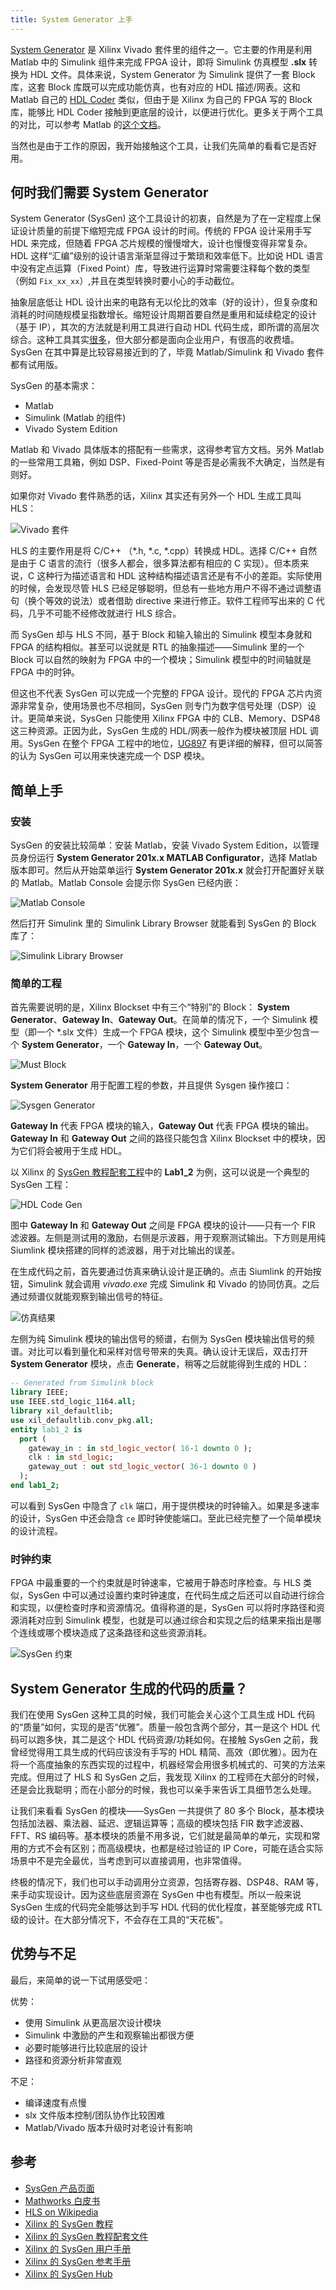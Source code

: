 ```yaml
---
title: System Generator 上手
---
```


[System Generator][SysGen PG] 是 Xilinx Vivado 套件里的组件之一。它主要的作用是利用 Matlab 中的 Simulink 组件来完成 FPGA 设计，即将 Simulink 仿真模型 **.slx** 转换为 HDL 文件。具体来说，System Generator 为 Simulink 提供了一套 Block 库，这套 Block 库既可以完成功能仿真，也有对应的 HDL 描述/网表。这和 Matlab 自己的 [HDL Coder][HDL Coder] 类似，但由于是 Xilinx 为自己的 FPGA 写的 Block 库，能够比 HDL Coder 接触到更底层的设计，以便进行优化。更多关于两个工具的对比，可以参考 Matlab 的[这个文档][Mathworks WP]。

当然也是由于工作的原因，我开始接触这个工具，让我们先简单的看看它是否好用。

<!--more-->

## 何时我们需要 System Generator

System Generator (SysGen) 这个工具设计的初衷，自然是为了在一定程度上保证设计质量的前提下缩短完成 FPGA 设计的时间。传统的 FPGA 设计采用手写 HDL 来完成，但随着 FPGA 芯片规模的慢慢增大，设计也慢慢变得非常复杂。HDL 这样“汇编”级别的设计语言渐渐显得过于繁琐和效率低下。比如说 HDL 语言中没有定点运算（Fixed Point）库，导致进行运算时常需要注释每个数的类型（例如 `Fix_xx_xx`）,并且在类型转换时要小心的手动截位。

抽象层底低让 HDL 设计出来的电路有无以伦比的效率（好的设计），但复杂度和消耗的时间随规模呈指数增长。缩短设计周期首要自然是重用和延续稳定的设计（基于 IP），其次的方法就是利用工具进行自动 HDL 代码生成，即所谓的高层次综合。这种工具其实[很多][HLS on Wikipedia]，但大部分都是面向企业用户，有很高的收费墙。SysGen 在其中算是比较容易接近到的了，毕竟 Matlab/Simulink 和 Vivado 套件都有试用版。

SysGen 的基本需求：

- Matlab
- Simulink (Matlab 的组件)
- Vivado System Edition

Matlab 和 Vivado
具体版本的搭配有一些需求，这得参考官方文档。另外 Matlab 的一些常用工具箱，例如 DSP、Fixed-Point 等是否是必需我不大确定，当然是有则好。

如果你对 Vivado 套件熟悉的话，Xilinx 其实还有另外一个 HDL 生成工具叫 HLS：

![Vivado 套件](/image/sysgen-vivado-ds.png)

HLS 的主要作用是将 C/C++ （*.h, *.c, *.cpp）转换成 HDL。选择 C/C++ 自然是由于 C 语言的流行（很多人都会，很多算法都有相应的 C 实现）。但本质来说，C 这种行为描述语言和 HDL 这种结构描述语言还是有不小的差距。实际使用的时候，会发现尽管 HLS 已经足够聪明，但总有一些地方用户不得不通过调整语句（换个等效的说法）或者借助 directive 来进行修正。软件工程师写出来的 C 代码，几乎不可能不经修改就进行 HLS 综合。

而 SysGen 却与 HLS 不同，基于 Block 和输入输出的 Simulink 模型本身就和 FPGA 的结构相似。甚至可以说就是 RTL 的抽象描述——Simulink 里的一个 Block 可以自然的映射为 FPGA 中的一个模块；Simulink 模型中的时间轴就是 FPGA 中的时钟。

但这也不代表 SysGen 可以完成一个完整的 FPGA 设计。现代的 FPGA 芯片内资源非常复杂，使用场景也不尽相同，SysGen 则专门为数字信号处理（DSP）设计。更简单来说，SysGen 只能使用 Xilinx FPGA 中的 CLB、Memory、DSP48 这三种资源。正因为此，SysGen 生成的 HDL/网表一般作为模块被顶层 HDL 调用。SysGen 在整个 FPGA 工程中的地位，[UG897][SysGen UG] 有更详细的解释，但可以简答的认为 SysGen 可以用来快速完成一个 DSP 模块。

## 简单上手

### 安装

SysGen 的安装比较简单：安装 Matlab，安装 Vivado System Edition，以管理员身份运行 **System Generator 201x.x MATLAB Configurator**，选择 Matlab 版本即可。然后从开始菜单运行 **System Generator 201x.x** 就会打开配置好关联的 Matlab。Matlab Console 会提示你 SysGen 已经内嵌：

![Matlab Console](/image/sysgen-matlab-console.png)

然后打开 Simulink 里的 Simulink Library Browser 就能看到 SysGen 的 Block 库了：

![Simulink Library Browser](/image/sysgen-simulink-library-browser.png)

### 简单的工程

首先需要说明的是，Xilinx Blockset 中有三个“特别”的 Block： **System Generator**、**Gateway In**、**Gateway Out**。在简单的情况下，一个 Simulink 模型（即一个 *.slx 文件）生成一个 FPGA 模块，这个 Simulink 模型中至少包含一个 **System Generator**，一个 **Gateway In**，一个 **Gateway Out**。

![Must Block](/image/sysgen-must-block.png)

**System Generator** 用于配置工程的参数，并且提供 Sysgen 操作接口：

![Sysgen Generator](/image/sysgen-block.png)

**Gateway In** 代表 FPGA 模块的输入，**Gateway Out** 代表 FPGA 模块的输出。**Gateway In** 和 **Gateway Out** 之间的路径只能包含 Xilinx Blockset 中的模块，因为它们将会被用于生成 HDL。

以 Xilinx 的 [SysGen 教程配套工程][SysGen Tutorial Files]中的 **Lab1_2** 为例，这可以说是一个典型的 SysGen 工程：

![HDL Code Gen](/image/sysgen-hdl-gen.png)

图中 **Gateway In** 和 **Gateway Out** 之间是 FPGA 模块的设计——只有一个 FIR 滤波器。左侧是测试用的激励，右侧是示波器，用于观察测试输出。下方则是用纯 Siumlink 模块搭建的同样的滤波器，用于对比输出的误差。

在生成代码之前，首先要通过仿真来确认设计是正确的。点击 Siumlink 的开始按钮，Simulink 就会调用 _vivado.exe_ 完成 Simulink 和 Vivado 的协同仿真。之后通过频谱仪就能观察到输出信号的特征。

![仿真结果](/image/sysgen-sim-result.png)

左侧为纯 Simulink 模块的输出信号的频谱，右侧为 SysGen 模块输出信号的频谱。对比可以看到量化和采样对信号带来的失真。确认设计无误后，双击打开 **System Generator** 模块，点击 **Generate**，稍等之后就能得到生成的 HDL：

```vhdl
-- Generated from Simulink block
library IEEE;
use IEEE.std_logic_1164.all;
library xil_defaultlib;
use xil_defaultlib.conv_pkg.all;
entity lab1_2 is
  port (
    gateway_in : in std_logic_vector( 16-1 downto 0 );
    clk : in std_logic;
    gateway_out : out std_logic_vector( 36-1 downto 0 )
  );
end lab1_2;
```

可以看到 SysGen 中隐含了 `clk` 端口，用于提供模块的时钟输入。如果是多速率的设计，SysGen 中还会隐含 `ce` 即时钟使能端口。至此已经完整了一个简单模块的设计流程。

### 时钟约束

FPGA 中最重要的一个约束就是时钟速率，它被用于静态时序检查。与 HLS 类似，SysGen 中可以通过设置约束时钟速度，在代码生成之后还可以自动进行综合和实现，以便检查时序和资源情况。值得称道的是，SysGen 可以将时序路径和资源消耗对应到 Simulink 模型，也就是可以通过综合和实现之后的结果来指出是哪个连线或哪个模块造成了这条路径和这些资源消耗。

![SysGen 约束](/image/sysgen-block2.png)

## System Generator 生成的代码的质量？

我们在使用 SysGen 这种工具的时候，我们可能会关心这个工具生成 HDL 代码的“质量”如何，实现的是否“优雅”。质量一般包含两个部分，其一是这个 HDL 代码可以跑多快，其二是这个 HDL 代码资源/功耗如何。在接触 SysGen 之前，我曾经觉得用工具生成的代码应该没有手写的 HDL 精简、高效（即优雅）。因为在将一个高度抽象的东西实现的过程中，机器经常会用很多机械式的、可笑的方法来完成。但用过了 HLS 和 SysGen 之后，我发现 Xilinx 的工程师在大部分的时候，还是会比我聪明；而在小部分的时候，我也可以亲手来告诉工具细节怎么处理。

让我们来看看 SysGen 的模块——SysGen 一共提供了 80 多个 Block，基本模块包括加法器、乘法器、延迟、逻辑运算等；高级的模块包括 FIR 数字滤波器、FFT、RS 编码等。基本模块的质量不用多说，它们就是最简单的单元，实现和常用的方式不会有区别；而高级模块，也都是经过验证的 IP Core，可能在适合实际场景中不是完全最优，当考虑到可以直接调用，也非常值得。

终极的情况下，我们也可以手动调用分立资源，包括寄存器、DSP48、RAM 等，来手动实现设计。因为这些底层资源在 SysGen 中也有模型。所以一般来说 SysGen 生成的代码完全能够达到手写 HDL 代码的优化程度，甚至能够完成 RTL 级的设计。在大部分情况下，不会存在工具的“天花板”。

## 优势与不足

最后，来简单的说一下试用感受吧：

优势：

- 使用 Simulink 从更高层次设计模块
- Simulink 中激励的产生和观察输出都很方便
- 必要时能够进行比较底层的设计
- 路径和资源分析非常直观

不足：

- 编译速度有点慢
- slx 文件版本控制/团队协作比较困难
- Matlab/Vivado 版本升级时对老设计有影响

## 参考

- [SysGen 产品页面][SysGen PG]
- [Mathworks 白皮书][Mathworks WP]
- [HLS on Wikipedia][HLS on Wikipedia]
- [Xilinx 的 SysGen 教程][SysGen Tutorial]
- [Xilinx 的 SysGen 教程配套文件][SysGen Tutorial Files]
- [Xilinx 的 SysGen 用户手册][SysGen UG]
- [Xilinx 的 SysGen 参考手册][SysGen Ref]
- [Xilinx 的 SysGen Hub][SysGen Hub]

[SysGen PG]: https://www.xilinx.com/products/design-tools/vivado/integration/sysgen.html
[HDL Coder]: https://www.mathworks.com/products/hdl-coder.html
[Mathworks WP]: https://www.mathworks.com/tagteam/74244_92077v00_Xilinx_WhitePaper_final.pdf
[HLS on Wikipedia]: https://en.wikipedia.org/wiki/High-level_synthesis
[SysGen UG]: https://www.xilinx.com/support/documentation/sw_manuals/xilinx2017_2/ug897-vivado-sysgen-user.pdf
[SysGen Ref]: https://www.xilinx.com/support/documentation/sw_manuals/xilinx2017_2/ug958-vivado-sysgen-ref.pdf
[SysGen Tutorial]: https://www.xilinx.com/support/documentation/sw_manuals/xilinx2017_2/ug948-vivado-sysgen-tutorial.pdf
[SysGen Tutorial Files]: http://www.xilinx.com/member/forms/download/design-license.html?cid=03131094-cc75-4b06-8410-f0be3ecad521&amp;filename=ug948-design-files.zip
[SysGen Hub]: https://www.xilinx.com/support/documentation-navigation/design-hubs/dh0014-vivado-system-generator-hub.html
